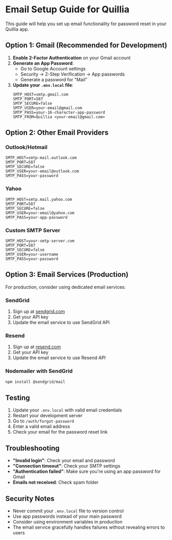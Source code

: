 # Email Setup Guide for Quillia

This guide will help you set up email functionality for password reset in your Quillia app.

## Option 1: Gmail (Recommended for Development)

1. **Enable 2-Factor Authentication** on your Gmail account
2. **Generate an App Password**:
   - Go to Google Account settings
   - Security → 2-Step Verification → App passwords
   - Generate a password for "Mail"
3. **Update your `.env.local` file**:
   ```
   SMTP_HOST=smtp.gmail.com
   SMTP_PORT=587
   SMTP_SECURE=false
   SMTP_USER=your-email@gmail.com
   SMTP_PASS=your-16-character-app-password
   SMTP_FROM=Quillia <your-email@gmail.com>
   ```

## Option 2: Other Email Providers

### Outlook/Hotmail
```
SMTP_HOST=smtp-mail.outlook.com
SMTP_PORT=587
SMTP_SECURE=false
SMTP_USER=your-email@outlook.com
SMTP_PASS=your-password
```

### Yahoo
```
SMTP_HOST=smtp.mail.yahoo.com
SMTP_PORT=587
SMTP_SECURE=false
SMTP_USER=your-email@yahoo.com
SMTP_PASS=your-app-password
```

### Custom SMTP Server
```
SMTP_HOST=your-smtp-server.com
SMTP_PORT=587
SMTP_SECURE=false
SMTP_USER=your-username
SMTP_PASS=your-password
```

## Option 3: Email Services (Production)

For production, consider using dedicated email services:

### SendGrid
1. Sign up at [sendgrid.com](https://sendgrid.com)
2. Get your API key
3. Update the email service to use SendGrid API

### Resend
1. Sign up at [resend.com](https://resend.com)
2. Get your API key
3. Update the email service to use Resend API

### Nodemailer with SendGrid
```bash
npm install @sendgrid/mail
```

## Testing

1. Update your `.env.local` with valid email credentials
2. Restart your development server
3. Go to `/auth/forgot-password`
4. Enter a valid email address
5. Check your email for the password reset link

## Troubleshooting

- **"Invalid login"**: Check your email and password
- **"Connection timeout"**: Check your SMTP settings
- **"Authentication failed"**: Make sure you're using an app password for Gmail
- **Emails not received**: Check spam folder

## Security Notes

- Never commit your `.env.local` file to version control
- Use app passwords instead of your main password
- Consider using environment variables in production
- The email service gracefully handles failures without revealing errors to users
